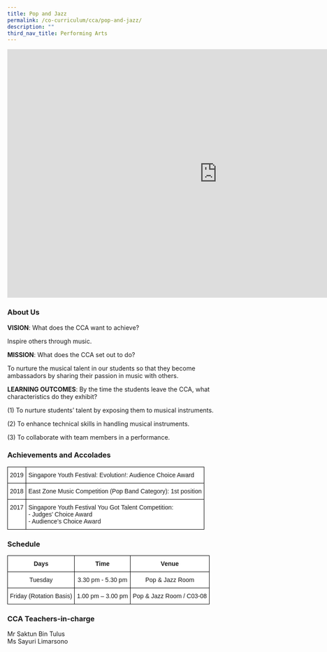 ```yaml
---
title: Pop and Jazz
permalink: /co-curriculum/cca/pop-and-jazz/
description: ""
third_nav_title: Performing Arts
---
```

<iframe allowfullscreen="true" height="569" width="960" frameborder="0" src="https://docs.google.com/presentation/d/e/2PACX-1vTVhVySvfwAVKLS6DDrJQygSxB76BgzLtIdG7fQpLBkz5cMsED4yfrazhI0njg-c3ZwlJSN_4d_v_H7/embed?start=true&amp;loop=true&amp;delayms=3000"></iframe>

### About Us

**VISION**: What does the CCA want to achieve?&nbsp;

Inspire others through music.  

**MISSION**: What does the CCA set out to do?

To nurture the musical talent in our students so that they become ambassadors by sharing their passion in music with others.  

**LEARNING OUTCOMES**: By the time the students leave the CCA, what characteristics do they exhibit?

(1) To nurture students’ talent by exposing them to musical instruments.  

(2) To enhance technical skills in handling musical instruments.  

(3) To collaborate with team members in a performance.  

### Achievements and Accolades

<style type="text/css">
.tg  {border-collapse:collapse;border-spacing:0;}
.tg td{border-color:black;border-style:solid;border-width:1px;font-family:Arial, sans-serif;font-size:14px;
  overflow:hidden;padding:10px 5px;word-break:normal;}
.tg th{border-color:black;border-style:solid;border-width:1px;font-family:Arial, sans-serif;font-size:14px;
  font-weight:normal;overflow:hidden;padding:10px 5px;word-break:normal;}
.tg .tg-ktyi{background-color:#FFF;text-align:left;vertical-align:top}
</style>
<table class="tg">
<thead>
  <tr>
    <th class="tg-ktyi">2019</th>
    <th class="tg-ktyi">Singapore Youth Festival: Evolution!: Audience Choice Award</th>
  </tr>
</thead>
<tbody>
  <tr>
    <td class="tg-ktyi">2018</td>
    <td class="tg-ktyi">East Zone Music Competition (Pop Band Category): 1st position</td>
  </tr>
  <tr>
    <td class="tg-ktyi">2017</td>
    <td class="tg-ktyi">Singapore Youth Festival You Got Talent Competition:<br>-       Judges’ Choice Award<br>-       Audience’s Choice Award</td>
  </tr>
</tbody>
</table>

### Schedule

<style type="text/css">
.tg  {border-collapse:collapse;border-spacing:0;}
.tg td{border-color:black;border-style:solid;border-width:1px;font-family:Arial, sans-serif;font-size:14px;
  overflow:hidden;padding:10px 5px;word-break:normal;}
.tg th{border-color:black;border-style:solid;border-width:1px;font-family:Arial, sans-serif;font-size:14px;
  font-weight:normal;overflow:hidden;padding:10px 5px;word-break:normal;}
.tg .tg-9hzb{background-color:#FFF;font-weight:bold;text-align:center;vertical-align:top}
.tg .tg-7yig{background-color:#FFF;text-align:center;vertical-align:top}
</style>
<table class="tg">
<thead>
  <tr>
    <th class="tg-9hzb">Days</th>
    <th class="tg-9hzb">Time</th>
    <th class="tg-9hzb">Venue</th>
  </tr>
</thead>
<tbody>
  <tr>
    <td class="tg-7yig">Tuesday </td>
    <td class="tg-7yig">3.30 pm - 5.30 pm </td>
    <td class="tg-7yig">Pop &amp; Jazz Room </td>
  </tr>
  <tr>
    <td class="tg-7yig">Friday (Rotation Basis)</td>
    <td class="tg-7yig">1.00 pm – 3.00 pm</td>
    <td class="tg-7yig">Pop &amp; Jazz Room / C03-08</td>
  </tr>
</tbody>
</table>

### CCA Teachers-in-charge

Mr Saktun Bin Tulus&nbsp;  <br>
Ms Sayuri Limarsono
